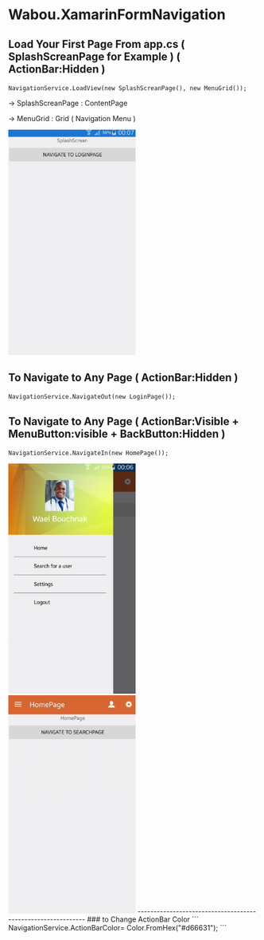 # Wabou.XamarinFormNavigation



## Load Your First Page From app.cs ( SplashScreanPage for Example )  ( ActionBar:Hidden )

```
NavigationService.LoadView(new SplashScreanPage(), new MenuGrid());
```
 
  -> SplashScreanPage : ContentPage
  
  -> MenuGrid         : Grid ( Navigation Menu )
  
  <img src="https://github.com/waelbouchnak/Wabou.XamarinFormNavigation/blob/master/Screanshots/SplashScrean.PNG?raw=true" width="256"/>
  
## To Navigate to Any Page ( ActionBar:Hidden )
 
```
NavigationService.NavigateOut(new LoginPage());
```

## To Navigate to Any Page ( ActionBar:Visible + MenuButton:visible + BackButton:Hidden )

```
NavigationService.NavigateIn(new HomePage());
```

 <img src="https://github.com/waelbouchnak/Wabou.XamarinFormNavigation/blob/master/Screanshots/SearchPage.PNG?raw=true" width="256"/>
  <img src="https://github.com/waelbouchnak/Wabou.XamarinFormNavigation/blob/master/Screanshots/HomePage.PNG?raw=true" width="256"/>
-------------------------------------------------------------
### to Change ActionBar Color
```
NavigationService.ActionBarColor= Color.FromHex("#d66631"); 
```
